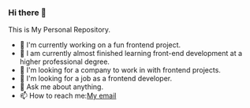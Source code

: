 ### Hi there 👋

This is My Personal Repository.


- 🔭 I'm currently working on a fun frontend project.
- 🌱 I am currently almost finished learning front-end development at a higher professional degree.
- 👯 I'm looking for a company to work in with frontend projects.
- 🤔 I'm looking for a job as a frontend developer.
- 💬 Ask me about anything.
- 📫 How to reach me:[My email](eric_nduw@hotmail.com)

<!--
This is My Personal Repository.


- 🔭 I'm currently working on a fun frontend project.
- 🌱 I am currently almost finished learning front-end development at a higher professional degree.
- 👯 I'm looking for a company to work in with frontend projects.
- 🤔 I'm looking for a job as a frontend developer.
- 💬 Ask me about anything.
- 📫 How to reach me:[My email](eric_nduw@hotmail.com)
-->
